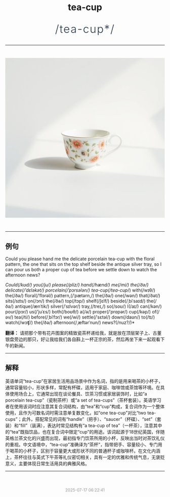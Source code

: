<div align="center">

# tea-cup

<div style="margin: 30px 0;">
<h1 style="font-size: 2.5em; font-weight: 300; letter-spacing: 2px; margin: 0; color: #2c3e50;">
/tea-cup*/
</h1>
</div>

</div>

---

<div align="center" style="margin: 40px 0;">

![tea-cup](images/tea-cup.png)

</div>

---

## 例句

Could you please hand me the delicate porcelain tea-cup with the floral pattern, the one that sits on the top shelf beside the antique silver tray, so I can pour us both a proper cup of tea before we settle down to watch the afternoon news?

*Could(/kʊd/) you(/ju/) please(/pliz/) hand(/hænd/) me(/mi/) the(/ðə/) delicate(/ˈdɛləkət/) porcelain(/ˈpɔrsələn/) tea-cup(/tea-cup*/) with(/wɪθ/) the(/ðə/) floral(/ˈflɔrəl/) pattern,(/ˈpætərn,/) the(/ðə/) one(/wən/) that(/ðət/) sits(/sɪts/) on(/ɔn/) the(/ðə/) top(/tɔp/) shelf(/ʃɛlf/) beside(/ˌbiˈsaɪd/) the(/ðə/) antique(/ænˈtik/) silver(/ˈsɪlvər/) tray,(/treɪ,/) so(/soʊ/) I(/aɪ/) can(/kən/) pour(/pɔr/) us(/ˈjuˈɛs/) both(/boʊθ/) a(/ə/) proper(/ˈprɑpər/) cup(/kəp/) of(/əv/) tea(/ti/) before(/ˌbiˈfɔr/) we(/wi/) settle(/ˈsɛtəl/) down(/daʊn/) to(/tɪ/) watch(/wɔʧ/) the(/ðə/) afternoon(/ˌæftərˈnun/) news?(/nuz?/)*

**翻译：** 请把那个带有花卉图案的精致瓷茶杯递给我，就是放在顶层架子上、古董银盘旁边的那只，好让我给我们各自斟上一杯正宗的茶，然后再坐下来一起观看下午的新闻。

---

## 解释

英语单词“tea-cup”在家居生活用品场景中作为名词，指的是用来喝茶的小杯子，通常容量较小，形状多样，常配有杯碟，适用于家庭、咖啡馆或茶馆等环境。在具体使用场合上，它通常出现在谈论餐具、饮茶习惯或家居装饰时，比如“a porcelain tea-cup”（瓷制茶杯）或“a set of tea-cups”（茶杯套装）。英语学习者在使用该词时应注意其复合词结构，由“tea”和“cup”构成，复合词作为一个整体使用，且作为可数名词时需注意单复数变化，如“one tea-cup”对比“two tea-cups”；此外，搭配常见的词有“handle”（把手）、“saucer”（杯碟）、“set”（套装）和“fill”（装满），表达时常见结构有“a tea-cup of tea”（一杯茶），注意其中的“tea”既指饮品，也在复合词中限定“cup”的用途。该词起源于18世纪英国，伴随英格兰茶文化的兴盛而出现，最初指专门饮茶所用的小杯，反映出当时对茶饮礼仪的重视。中文语境中，“tea-cup”准确译为“茶杯”，指带把手、容量较小、专门用于喝茶的小杯子，区别于容量更大或形状不同的普通杯子或咖啡杯。在文化内涵上，茶杯往往与英式下午茶等礼仪密切相关，具有一定的优雅和传统气息，无褒贬意义，主要体现日常生活用具的典雅风格。


---

<div align="center" style="margin-top: 50px;">
<small style="color: #999; font-size: 0.9em;">2025-07-17 06:22:41</small>
</div>

